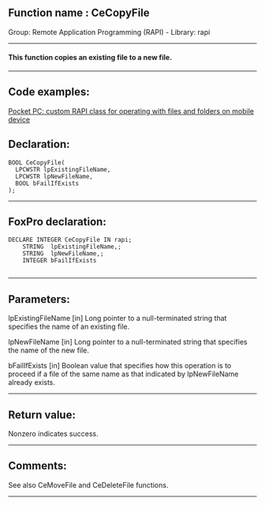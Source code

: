 
## Function name : CeCopyFile
Group: Remote Application Programming (RAPI) - Library: rapi    
***  


#### This function copies an existing file to a new file.
***  


## Code examples:
[Pocket PC: custom RAPI class for operating with files and folders on mobile device](../../samples/sample_448.md)  

## Declaration:
```foxpro  
BOOL CeCopyFile(
  LPCWSTR lpExistingFileName,
  LPCWSTR lpNewFileName,
  BOOL bFailIfExists
);  
```  
***  


## FoxPro declaration:
```foxpro  
DECLARE INTEGER CeCopyFile IN rapi;
	STRING  lpExistingFileName,;
	STRING  lpNewFileName,;
	INTEGER bFailIfExists
  
```  
***  


## Parameters:
lpExistingFileName 
[in] Long pointer to a null-terminated string that specifies the name of an existing file. 

lpNewFileName 
[in] Long pointer to a null-terminated string that specifies the name of the new file. 

bFailIfExists 
[in] Boolean value that specifies how this operation is to proceed if a file of the same name as that indicated by lpNewFileName already exists.   
***  


## Return value:
Nonzero indicates success.   
***  


## Comments:
See also CeMoveFile and CeDeleteFile functions.  
  
***  

